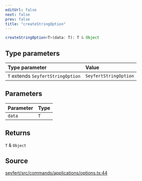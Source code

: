 ```yaml
---
editUrl: false
next: false
prev: false
title: "createStringOption"
---
```


```ts
createStringOption<T>(data: T): T & Object
```

## Type parameters

| Type parameter | Value |
| :------ | :------ |
| `T` extends `SeyfertStringOption` | `SeyfertStringOption` |

## Parameters

| Parameter | Type |
| :------ | :------ |
| `data` | `T` |

## Returns

`T` & `Object`

## Source

[seyfert/src/commands/applications/options.ts:44](https://github.com/potoland/potocuit/blob/e332d7a/src/commands/applications/options.ts#L44)
